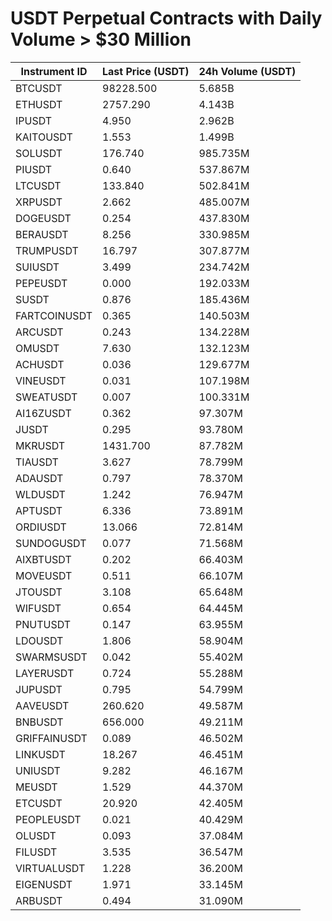 # USDT Perpetual Contracts with Daily Volume > $30 Million

| Instrument ID | Last Price (USDT) | 24h Volume (USDT) |
|---------------|-------------------|-------------------|
| BTCUSDT | 98228.500 | 5.685B |
| ETHUSDT | 2757.290 | 4.143B |
| IPUSDT | 4.950 | 2.962B |
| KAITOUSDT | 1.553 | 1.499B |
| SOLUSDT | 176.740 | 985.735M |
| PIUSDT | 0.640 | 537.867M |
| LTCUSDT | 133.840 | 502.841M |
| XRPUSDT | 2.662 | 485.007M |
| DOGEUSDT | 0.254 | 437.830M |
| BERAUSDT | 8.256 | 330.985M |
| TRUMPUSDT | 16.797 | 307.877M |
| SUIUSDT | 3.499 | 234.742M |
| PEPEUSDT | 0.000 | 192.033M |
| SUSDT | 0.876 | 185.436M |
| FARTCOINUSDT | 0.365 | 140.503M |
| ARCUSDT | 0.243 | 134.228M |
| OMUSDT | 7.630 | 132.123M |
| ACHUSDT | 0.036 | 129.677M |
| VINEUSDT | 0.031 | 107.198M |
| SWEATUSDT | 0.007 | 100.331M |
| AI16ZUSDT | 0.362 | 97.307M |
| JUSDT | 0.295 | 93.780M |
| MKRUSDT | 1431.700 | 87.782M |
| TIAUSDT | 3.627 | 78.799M |
| ADAUSDT | 0.797 | 78.370M |
| WLDUSDT | 1.242 | 76.947M |
| APTUSDT | 6.336 | 73.891M |
| ORDIUSDT | 13.066 | 72.814M |
| SUNDOGUSDT | 0.077 | 71.568M |
| AIXBTUSDT | 0.202 | 66.403M |
| MOVEUSDT | 0.511 | 66.107M |
| JTOUSDT | 3.108 | 65.648M |
| WIFUSDT | 0.654 | 64.445M |
| PNUTUSDT | 0.147 | 63.955M |
| LDOUSDT | 1.806 | 58.904M |
| SWARMSUSDT | 0.042 | 55.402M |
| LAYERUSDT | 0.724 | 55.288M |
| JUPUSDT | 0.795 | 54.799M |
| AAVEUSDT | 260.620 | 49.587M |
| BNBUSDT | 656.000 | 49.211M |
| GRIFFAINUSDT | 0.089 | 46.502M |
| LINKUSDT | 18.267 | 46.451M |
| UNIUSDT | 9.282 | 46.167M |
| MEUSDT | 1.529 | 44.370M |
| ETCUSDT | 20.920 | 42.405M |
| PEOPLEUSDT | 0.021 | 40.429M |
| OLUSDT | 0.093 | 37.084M |
| FILUSDT | 3.535 | 36.547M |
| VIRTUALUSDT | 1.228 | 36.200M |
| EIGENUSDT | 1.971 | 33.145M |
| ARBUSDT | 0.494 | 31.090M |
